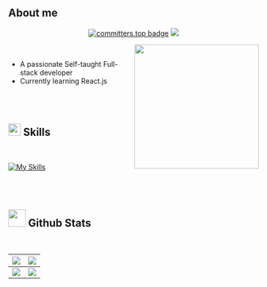 ## <b> **About me**</b>
  <p align='center'>
    <a href="https://user-badge.committers.top/algeria/Untitled-Master"><img src="https://user-badge.committers.top/algeria/Untitled-Master.svg" alt="committers.top badge"></a>
    <a href="https://github.com/Untitled-Master?tab=repositories"><img src="https://img.shields.io/github/stars/Untitled-Master?style=flat&logo=github&label=Total%20Stars&color=teal"/></a>
  </p>
<picture> <img align="right" src="https://i.pinimg.com/1200x/ff/d6/8a/ffd68a8dcfe161385f57e1d39a9ea94b.jpg" width = 250px></picture>

<br>

- A passionate Self-taught Full-stack developer
- Currently learning React.js

<br><br>

## <img src="https://media2.giphy.com/media/QssGEmpkyEOhBCb7e1/giphy.gif?cid=ecf05e47a0n3gi1bfqntqmob8g9aid1oyj2wr3ds3mg700bl&rid=giphy.gif" width ="25"><b> Skills</b>
<br>


[![My Skills](https://skillicons.dev/icons?i=js,html,css,react,c,python,firebase,tailwindcss,nodejs,expressjs,vscode,vite,github,git,next,electron,flask,postman)](https://skillicons.dev)


<br>

<br>


## <img src="https://media.giphy.com/media/iY8CRBdQXODJSCERIr/giphy.gif" width="35"><b> Github Stats </b>
<br>

|              ![](https://github-readme-stats.vercel.app/api?username=Untitled-Master&theme=tokyonight&hide_border=false&include_all_commits=true&count_private=true)              |                ![](https://github-readme-streak-stats.herokuapp.com/?user=Untitled-Master&theme=tokyonight&hide_border=false)                |
| :-------------------------------------------------------------------------------------------------------------------------------------------------------------------------------: | :------------------------------------------------------------------------------------------------------------------------------------------: |
| ![](https://github-readme-stats.vercel.app/api/top-langs/?username=Untitled-Master&theme=tokyonight&hide_border=false&include_all_commits=true&count_private=true&layout=compact) | ![](https://github-contributor-stats.vercel.app/api?username=Untitled-Master&limit=5&theme=tokyonight&combine_all_yearly_contributions=true) |
